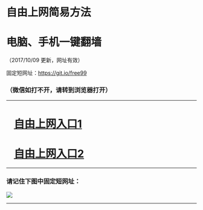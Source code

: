 ﻿# 自由上网简易方法

# 电脑、手机一键翻墙

（2017/10/09 更新，网址有效）

固定短网址：https://git.io/free99

### （微信如打不开，请转到浏览器打开）


***





# &nbsp;&nbsp; <a href="http://ft2109827466.fwq-tz-1001.info/fwqtz01.html?t=100900123157 " target="_blank">自由上网入口1</a>
# &nbsp;&nbsp; <a href="http://ft1950726255.fwq-tz-1002.info/fwqtz02.html?t=100900122157 " target="_blank">自由上网入口2</a>
***

### 请记住下图中固定短网址：

<img src="https://s3-us-west-2.amazonaws.com/fwq-1001/yjfq-20170905okok.png" /> 


***


